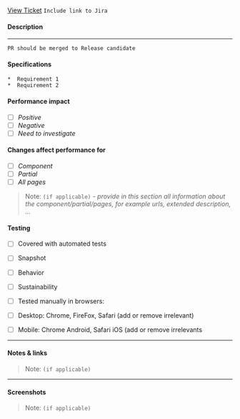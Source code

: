 [View Ticket](https://jira.com/projects/)
`Include link to Jira`

#### Description

---
`PR should be merged to Release candidate`

#### Specifications

    *  Requirement 1
    *  Requirement 2

#### Performance impact

- [ ] *Positive*
- [ ] *Negative*
- [ ] *Need to investigate*

#### Changes affect performance for

- [ ] *Component*
- [ ] *Partial*
- [ ] *All pages*

> Note: `(if applicable)` - *provide in this section all information about the component/partial/pages, for example urls, extended description, ...*

#### Testing

- [ ] Covered with automated tests
- [ ] Snapshot
- [ ] Behavior
- [ ] Sustainability
- [ ] Tested manually in browsers:
- [ ] Desktop: Chrome, FireFox, Safari (add or remove irrelevant)
- [ ] Mobile: Chrome Android, Safari iOS (add or remove irrelevants


---
#### Notes & links

> Note: `(if applicable)`
---
#### Screenshots

> Note: `(if applicable)`
